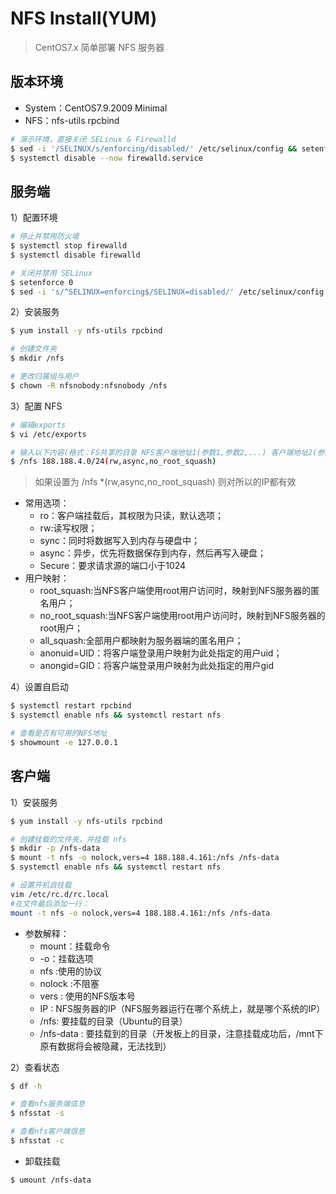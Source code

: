 # NFS Install(YUM)

> CentOS7.x 简单部署 NFS 服务器

## 版本环境

- System：CentOS7.9.2009 Minimal
- NFS：nfs-utils rpcbind

```bash
# 演示环境，直接关闭 SELinux & Firewalld
$ sed -i '/SELINUX/s/enforcing/disabled/' /etc/selinux/config && setenforce 0 
$ systemctl disable --now firewalld.service 
```

## 服务端

1）配置环境

```bash
# 停止并禁用防火墙
$ systemctl stop firewalld
$ systemctl disable firewalld

# 关闭并禁用 SELinux
$ setenforce 0
$ sed -i 's/^SELINUX=enforcing$/SELINUX=disabled/' /etc/selinux/config
```

2）安装服务

```bash
$ yum install -y nfs-utils rpcbind

# 创建文件夹
$ mkdir /nfs

# 更改归属组与用户
$ chown -R nfsnobody:nfsnobody /nfs
```

3）配置 NFS

```bash
# 编辑exports
$ vi /etc/exports

# 输入以下内容(格式：FS共享的目录 NFS客户端地址1(参数1,参数2,...) 客户端地址2(参数1,参数2,...))
$ /nfs 188.188.4.0/24(rw,async,no_root_squash)
```

> 如果设置为 /nfs *(rw,async,no_root_squash) 则对所以的IP都有效

- 常用选项：
  - ro：客户端挂载后，其权限为只读，默认选项；
  - rw:读写权限；
  - sync：同时将数据写入到内存与硬盘中；
  - async：异步，优先将数据保存到内存，然后再写入硬盘；
  - Secure：要求请求源的端口小于1024
- 用户映射：
  - root_squash:当NFS客户端使用root用户访问时，映射到NFS服务器的匿名用户；
  - no_root_squash:当NFS客户端使用root用户访问时，映射到NFS服务器的root用户；
  - all_squash:全部用户都映射为服务器端的匿名用户；
  - anonuid=UID：将客户端登录用户映射为此处指定的用户uid；
  - anongid=GID：将客户端登录用户映射为此处指定的用户gid

4）设置自启动

```bash
$ systemctl restart rpcbind
$ systemctl enable nfs && systemctl restart nfs

# 查看是否有可用的NFS地址
$ showmount -e 127.0.0.1
```

## 客户端

1）安装服务

```bash
$ yum install -y nfs-utils rpcbind

# 创建挂载的文件夹，并挂载 nfs
$ mkdir -p /nfs-data
$ mount -t nfs -o nolock,vers=4 188.188.4.161:/nfs /nfs-data
$ systemctl enable nfs && systemctl restart nfs

# 设置开机自挂载
vim /etc/rc.d/rc.local
#在文件最后添加一行：
mount -t nfs -o nolock,vers=4 188.188.4.161:/nfs /nfs-data
```

- 参数解释：
  - mount：挂载命令
  - -o：挂载选项
  - nfs :使用的协议
  - nolock :不阻塞
  - vers : 使用的NFS版本号
  - IP : NFS服务器的IP（NFS服务器运行在哪个系统上，就是哪个系统的IP）
  - /nfs: 要挂载的目录（Ubuntu的目录）
  - /nfs-data : 要挂载到的目录（开发板上的目录，注意挂载成功后，/mnt下原有数据将会被隐藏，无法找到）

2）查看状态

```bash
$ df -h

# 查看nfs服务端信息
$ nfsstat -s

# 查看nfs客户端信息
$ nfsstat -c
```

- 卸载挂载

```bash
$ umount /nfs-data
```
